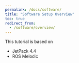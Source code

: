 ```yaml
---
permalink: /docs/software/
title: "Software Setup Overview"
toc: true
redirect_from:
  - /software/overview/
---
```



This tutorial is based on

 * JetPack 4.4
 * ROS Melodic

